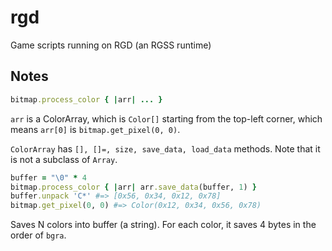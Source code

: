 # rgd
Game scripts running on RGD (an RGSS runtime)

## Notes

```rb
bitmap.process_color { |arr| ... }
```

`arr` is a ColorArray, which is `Color[]` starting from the top-left corner,
which means `arr[0]` is `bitmap.get_pixel(0, 0)`.

`ColorArray` has `[], []=, size, save_data, load_data` methods. Note that it is not a
subclass of `Array`.

```rb
buffer = "\0" * 4
bitmap.process_color { |arr| arr.save_data(buffer, 1) }
buffer.unpack 'C*' #=> [0x56, 0x34, 0x12, 0x78]
bitmap.get_pixel(0, 0) #=> Color(0x12, 0x34, 0x56, 0x78)
```

Saves N colors into buffer (a string). For each color, it saves 4 bytes
in the order of `bgra`.

